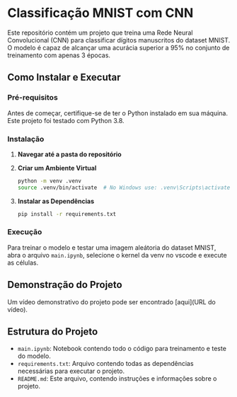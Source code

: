 # Classificação MNIST com CNN

Este repositório contém um projeto que treina uma Rede Neural Convolucional (CNN) para classificar dígitos manuscritos do dataset MNIST. O modelo é capaz de alcançar uma acurácia superior a 95% no conjunto de treinamento com apenas 3 épocas.

## Como Instalar e Executar

### Pré-requisitos

Antes de começar, certifique-se de ter o Python instalado em sua máquina. Este projeto foi testado com Python 3.8.

### Instalação

1. **Navegar até a pasta do repositório**

2. **Criar um Ambiente Virtual**

   ```bash
   python -m venv .venv
   source .venv/bin/activate  # No Windows use: .venv\Scripts\activate
   ```

3. **Instalar as Dependências**

   ```bash
   pip install -r requirements.txt
   ```

### Execução

Para treinar o modelo e testar uma imagem aleátoria do dataset MNIST, abra o arquivo `main.ipynb`, selecione o kernel da venv no vscode e execute as células.

## Demonstração do Projeto

Um vídeo demonstrativo do projeto pode ser encontrado [aqui](URL do vídeo).

## Estrutura do Projeto

- `main.ipynb`: Notebook contendo todo o código para treinamento e teste do modelo.
- `requirements.txt`: Arquivo contendo todas as dependências necessárias para executar o projeto.
- `README.md`: Este arquivo, contendo instruções e informações sobre o projeto.